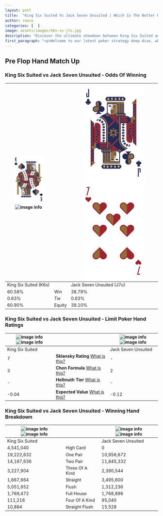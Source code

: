 ```yaml
---
layout: post
title:  "King Six Suited Vs Jack Seven Unsuited | Which Is The Better Hand In Poker? A Complete Guide"
author: reece
categories: [  ]
image: assets/images/k6s-vs-j7o.jpg
description: "Discover the ultimate showdown between King Six Suited and Jack Seven Unsuited in poker! Uncover the odds, strategies, and scenarios where one hand triumphs over the other. Get ready to up your poker game with this thrilling analysis."
first_paragraph: "<p>Welcome to our latest poker strategy deep dive, where we're pitting two distinct hands against each other in a high-stakes showdown: King Six Suited vs Jack Seven Unsuited.</p><p>In the dynamic world of poker, every decision counts, and knowing which hand holds the upper hand is key to your success at the table.</p><p>In this article, we'll dissect these two hands, explore the scenarios where one dominates the other, and equip you with the knowledge to make strategic choices that can tip the odds in your favor.</p><p>Get ready to unravel the intriguing dynamics of these poker hands and elevate your game to new heights.</p>"
---
```




[comment]: # (sp0)

## Pre Flop Hand Match Up

<div class="table hand-ratings" markdown="1"> 



### King Six Suited vs Jack Seven Unsuited - Odds Of Winning


    
| ![image info](assets/images/hand1/K.png) ![image info](assets/images/hand1/6s.png) |  | ![image info](assets/images/hand2/J.png) ![image info](assets/images/hand2/7o.png) |
| -------- | -------- | -------- |
| King Six Suited (K6s) |  | Jack Seven Unsuited (J7o) |
| 60.58% | Win | 38.79% |
| 0.63% | Tie | 0.63% |
| 60.90% | Equity | 39.10% |




[comment]: # (sp1)



### King Six Suited vs Jack Seven Unsuited - Limit Poker Hand Ratings


    
| ![image info](https://www.riverpairs.com/assets/images/hand1/K.png) ![image info](https://www.riverpairs.com/assets/images/hand1/6s.png) |  | ![image info](https://www.riverpairs.com/assets/images/hand2/J.png) ![image info](https://www.riverpairs.com/assets/images/hand2/7o.png) |
| -------- | -------- | -------- |
| King Six Suited |  | Jack Seven Unsuited |
| 7 | **Sklansky Rating** [What is this?](/sklansky-rating-explained) | - |
| 3 | **Chen Formula** [What is this?](/chen-formula-explained) | 2 |
| - | **Hellmuth Tier** [What is this?](/Hellmuth-tier-explained) | - |
| -0.04 | **Expected Value** [What is this?](/expected-value-explained) | -0.12 |




[comment]: # (sp2)



### King Six Suited vs Jack Seven Unsuited - Winning Hand Breakdown


    
| ![image info](https://www.riverpairs.com/assets/images/hand1/K.png) ![image info](https://www.riverpairs.com/assets/images/hand1/6s.png) |  | ![image info](https://www.riverpairs.com/assets/images/hand2/J.png) ![image info](https://www.riverpairs.com/assets/images/hand2/7o.png) |
| -------- | -------- | -------- |
| King Six Suited |  | Jack Seven Unsuited |
| 4,541,040 | High Card | 0 |
| 19,222,632 | One Pair | 10,956,672 |
| 14,187,636 | Two Pair | 11,845,332 |
| 3,227,904 | Three Of A Kind | 2,390,544 |
| 1,667,664 | Straight | 3,495,600 |
| 5,051,652 | Flush | 1,312,236 |
| 1,769,472 | Full House | 1,768,896 |
| 111,216 | Four Of A Kind | 95,040 |
| 10,884 | Straight Flush | 15,528 |




[comment]: # (sp3)



</div>

[comment]: # (sp4)



[comment]: # (sp5)

